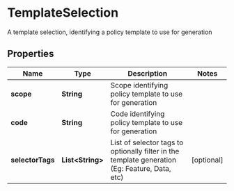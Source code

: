 

# TemplateSelection

A template selection, identifying a policy template to use for generation

## Properties

| Name | Type | Description | Notes |
|------------ | ------------- | ------------- | -------------|
|**scope** | **String** | Scope identifying policy template to use for generation |  |
|**code** | **String** | Code identifying policy template to use for generation |  |
|**selectorTags** | **List&lt;String&gt;** | List of selector tags to optionally filter in the template generation   (Eg: Feature, Data, etc) |  [optional] |



